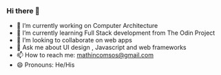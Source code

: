 ### Hi there 👋

- 🔭 I’m currently working on Computer Architecture
- 🌱 I’m currently learning Full Stack development from The Odin Project
- 👯 I’m looking to collaborate on web apps
- 💬 Ask me about UI design , Javascript and web frameworks
- 📫 How to reach me: mathincomsos@gmail.com
- 😄 Pronouns: He/His


